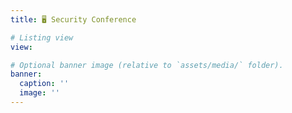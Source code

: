 ```yaml
---
title: 🖥️ Security Conference

# Listing view
view: 

# Optional banner image (relative to `assets/media/` folder).
banner:
  caption: ''
  image: ''
---
```

